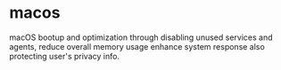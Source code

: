 # macos
macOS bootup and optimization through disabling unused services and agents, 
reduce overall memory usage enhance system response also protecting user's privacy info.
